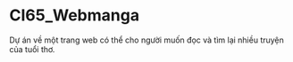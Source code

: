 # CI65_Webmanga
Dự án về một trang web có thể cho người muốn đọc và tìm lại nhiều truyện của tuổi thơ.

